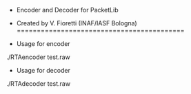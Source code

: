 - Encoder and Decoder for PacketLib
- Created by V. Fioretti (INAF/IASF Bologna)
==========================================

- Usage for encoder

./RTAencoder test.raw

- Usage for decoder

./RTAdecoder test.raw

